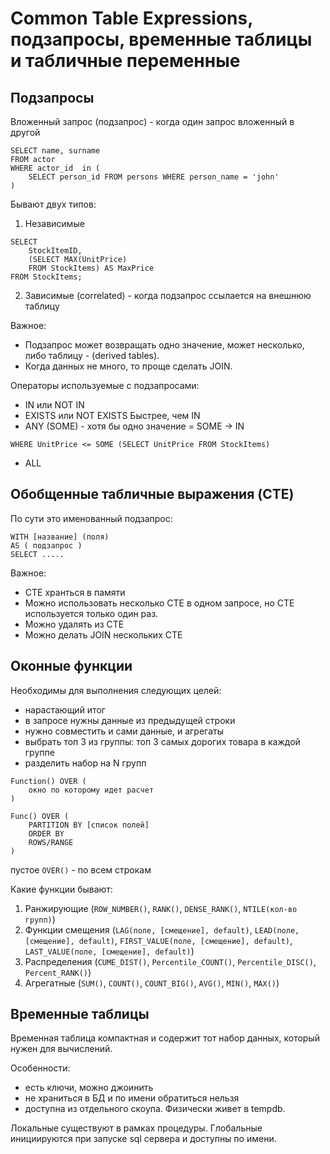 # Common Table Expressions, подзапросы, временные таблицы и табличные переменные

## Подзапросы
Вложенный запрос (подзапрос) - когда один запрос вложенный в другой  
```
SELECT name, surname
FROM actor
WHERE actor_id  in (
    SELECT person_id FROM persons WHERE person_name = 'john'
) 
```
Бывают двух типов:
1. Независимые
```
SELECT 
    StockItemID,
    (SELECT MAX(UnitPrice)
    FROM StockItems) AS MaxPrice
FROM StockItems;
```
2. Зависимые (correlated) - когда подзапрос ссылается на внешнюю таблицу

Важное:  
+ Подзапрос может возвращать одно значение, может несколько, либо таблицу - (derived tables).  
+ Когда данных не много, то проще сделать JOIN.  

Операторы используемые с подзапросами:
* IN или NOT IN
* EXISTS или NOT EXISTS
Быстрее, чем IN
* ANY (SOME) - хотя бы одно значение
= SOME -> IN
```
WHERE UnitPrice <= SOME (SELECT UnitPrice FROM StockItems)
```
* ALL 

## Обобщенные табличные выражения (CTE)
По сути это именованный подзапрос:
```
WITH [название] (поля) 
AS ( подзапрос )
SELECT .....
```

Важное:  
* СTE хранться в памяти
* Можно использовать несколько CTE в одном запросе, но CTE используется только один раз.  
* Можно удалять из CTE 
* Можно делать JOIN нескольких CTE

## Оконные функции

Необходимы для выполнения следующих целей:
- нарастающий итог
- в запросе нужны данные из предыдущей строки
- нужно совместить и сами данные, и агрегаты
- выбрать топ 3 из группы: топ 3 самых дорогих товара в каждой группе
- разделить набор на N групп

```
Function() OVER (
    окно по которому идет расчет
)
```

```
Func() OVER (
    PARTITION BY [список полей]
    ORDER BY
    ROWS/RANGE
)
```

пустое `OVER()` - по всем строкам   

Какие функции бывают:
1. Ранжирующие (`ROW_NUMBER()`, `RANK()`, `DENSE_RANK()`, `NTILE(кол-во групп)`)
2. Функции смещения (`LAG(поле, [смещение], default)`, `LEAD(поле, [смещение], default)`,
`FIRST_VALUE(поле, [смещение], default)`, `LAST_VALUE(поле, [смещение], default)`)
3. Распределения (`CUME_DIST()`, `Percentile_COUNT()`, `Percentile_DISC()`, `Percent_RANK()`)
4. Агрегатные (`SUM()`, `COUNT()`, `COUNT_BIG()`, `AVG()`, `MIN()`, `MAX()`)

## Временные таблицы

Временная таблица компактная и содержит тот набор данных, который нужен для вычислений.  

Особенности:  
- есть ключи, можно джоинить 
- не храниться в БД и по имени обратиться нельзя
- доступна из отдельного скоупа. Физически живет в tempdb. 

Локальные существуют в рамках процедуры. Глобальные инициируются при запуске sql сервера и доступны по имени.  




